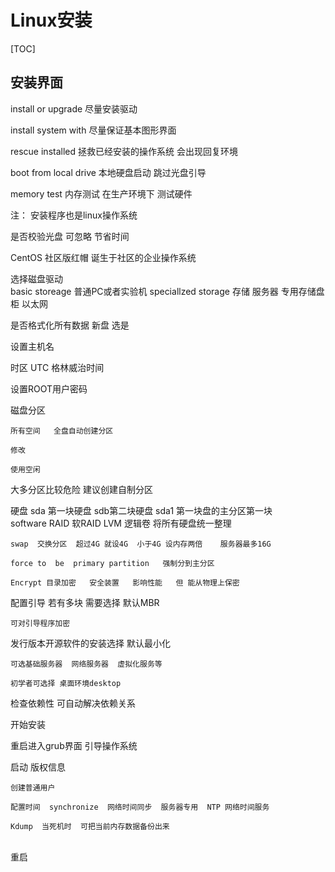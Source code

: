 # Linux安装

[TOC]



## 安装界面


install or upgrade    尽量安装驱动  

install system with    尽量保证基本图形界面 

rescue installed     拯救已经安装的操作系统    会出现回复环境

boot from  local drive   本地硬盘启动    跳过光盘引导

memory test   内存测试 在生产环境下  测试硬件




注： 安装程序也是linux操作系统




是否校验光盘     可忽略  节省时间


CentOS    社区版红帽   诞生于社区的企业操作系统

选择磁盘驱动  
	basic storeage    普通PC或者实验机
	speciallzed   storage      存储 服务器  专用存储盘柜   以太网



是否格式化所有数据       新盘  选是



设置主机名 


时区   UTC  格林威治时间


设置ROOT用户密码

磁盘分区

	所有空间   全盘自动创建分区
	
	修改
	
	使用空闲

大多分区比较危险  建议创建自制分区

硬盘   sda 第一块硬盘   sdb第二块硬盘    sda1 第一块盘的主分区第一块   
	software RAID 软RAID      LVM  逻辑卷  将所有硬盘统一整理

	swap  交换分区  超过4G 就设4G  小于4G 设内存两倍    服务器最多16G
	
	force to  be  primary partition   强制分到主分区
	
	Encrypt 目录加密   安全装置   影响性能   但 能从物理上保密

配置引导 若有多块 需要选择   默认MBR

	可对引导程序加密

发行版本开源软件的安装选择  默认最小化

	可选基础服务器  网络服务器  虚拟化服务等 
	
	初学者可选择 桌面环境desktop

检查依赖性  可自动解决依赖关系


开始安装


重启进入grub界面  引导操作系统



启动  版权信息

	创建普通用户
	
	配置时间  synchronize  网络时间同步  服务器专用  NTP 网络时间服务
	
	Kdump  当死机时  可把当前内存数据备份出来  


​	
重启   





































